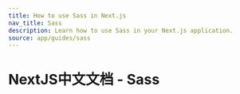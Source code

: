 ```yaml
---
title: How to use Sass in Next.js
nav_title: Sass
description: Learn how to use Sass in your Next.js application.
source: app/guides/sass
---
```


# NextJS中文文档 - Sass
